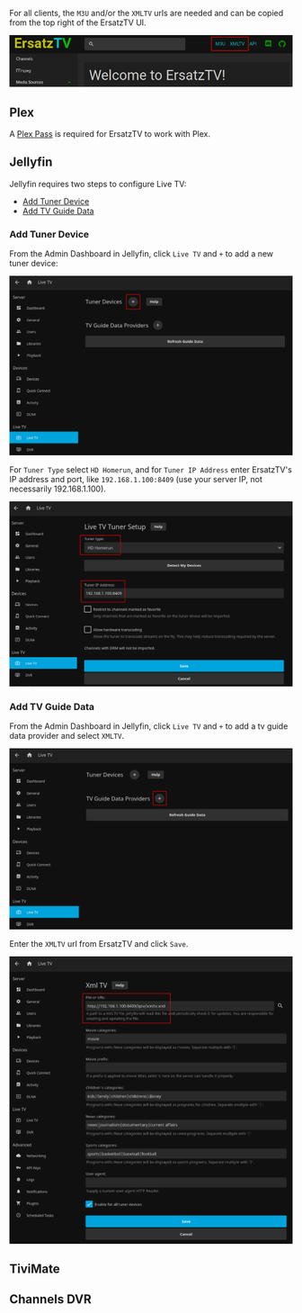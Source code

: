﻿For all clients, the `M3U` and/or the `XMLTV` urls are needed and can be copied from the top right of the ErsatzTV UI.

![ErsatzTV M3U and XMLTV Links](../images/etv-m3u-xmltv-links.png)

## Plex

A [Plex Pass](https://www.plex.tv/plex-pass/) is required for ErsatzTV to work with Plex.

## Jellyfin

Jellyfin requires two steps to configure Live TV:

- [Add Tuner Device](#add-tuner-device)
- [Add TV Guide Data](#add-tv-guide-data)

### Add Tuner Device

From the Admin Dashboard in Jellyfin, click `Live TV` and `+` to add a new tuner device:

![Jellyfin Add Tuner Device](../images/jellyfin-add-tuner-device.png)

For `Tuner Type` select `HD Homerun`, and for `Tuner IP Address` enter ErsatzTV's IP address and port, like `192.168.1.100:8409` (use your server IP, not necessarily 192.168.1.100).

![Jellyfin Live TV Tuner Setup](../images/jellyfin-live-tv-tuner-setup.png)

### Add TV Guide Data

From the Admin Dashboard in Jellyfin, click `Live TV` and `+` to add a tv guide data provider and select `XMLTV`.

![Jellyfin Add TV Guide Data Provider](../images/jellyfin-add-tv-guide-data-provider.png)

Enter the `XMLTV` url from ErsatzTV and click `Save`.

![Jellyfin XMLTV Settings](../images/jellyfin-xmltv-settings.png)

## TiviMate

## Channels DVR

